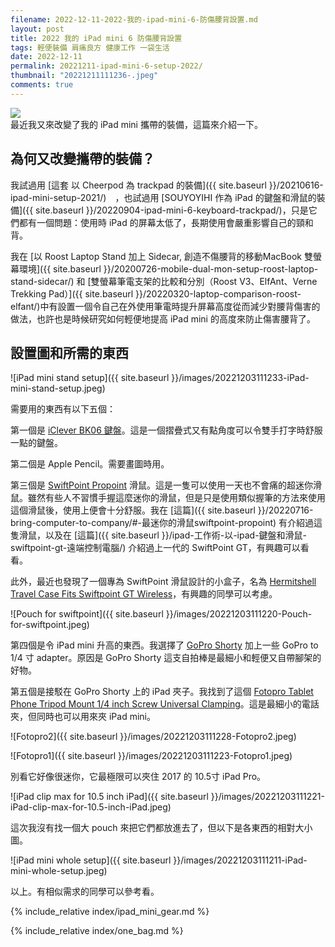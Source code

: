 ```yaml
---
filename: 2022-12-11-2022-我的-ipad-mini-6-防傷腰背設置.md
layout: post
title: 2022 我的 iPad mini 6 防傷腰背設置
tags: 輕便裝備 肩痛良方 健康工作 一袋生活
date: 2022-12-11
permalink: 20221211-ipad-mini-6-setup-2022/
thumbnail: "20221211111236-.jpeg"
comments: true
---
```


![](https://roulesophy.github.io/images/20221211111236-.jpeg)  
最近我又來改變了我的 iPad mini 攜帶的裝備，這篇來介紹一下。

## 為何又改變攜帶的裝備？

我試過用 [這套 以 Cheerpod 為 trackpad 的裝備]({{ site.baseurl }}/20210616-ipad-mini-setup-2021/)　，也試過用 [SOUYOYIHI 作為 iPad 的鍵盤和滑鼠的裝備]({{ site.baseurl }}/20220904-ipad-mini-6-keyboard-trackpad/)，只是它們都有一個問題：使用時 iPad 的屏幕太低了，長期使用會嚴重影響自己的頸和背。

我在 [以 Roost Laptop Stand 加上 Sidecar, 創造不傷腰背的移動MacBook 雙螢幕環境]({{ site.baseurl }}/20200726-mobile-dual-mon-setup-roost-laptop-stand-sidecar/) 和 [雙螢幕筆電支架的比較和分別（Roost V3、ElfAnt、Verne Trekking Pad）]({{ site.baseurl }}/20220320-laptop-comparison-roost-elfant/)中有設置一個令自己在外使用筆電時提升屏幕高度從而減少對腰背傷害的做法，也許也是時候研究如何輕便地提高 iPad mini 的高度來防止傷害腰背了。


## 設置圖和所需的東西

![iPad mini stand setup]({{ site.baseurl }}/images/20221203111233-iPad-mini-stand-setup.jpeg)

需要用的東西有以下五個：

第一個是 [iClever BK06 鍵盤](https://amzn.to/3Utw9PN)。這是一個摺疊式又有點角度可以令雙手打字時舒服一點的鍵盤。

第二個是 Apple Pencil。需要畫圖時用。

第三個是 [SwiftPoint Propoint](https://amzn.to/3Fm8UCX) 滑鼠。這是一隻可以使用一天也不會痛的超迷你滑鼠。雖然有些人不習慣手握這麼迷你的滑鼠，但是只是使用類似握筆的方法來使用這個滑鼠後，使用上便會十分舒服。我在 [這篇]({{ site.baseurl }}/20220716-bring-computer-to-company/#-最迷你的滑鼠swiftpoint-propoint) 有介紹過這隻滑鼠，以及在 [這篇]({{ site.baseurl }}/ipad-工作術-以-ipad-鍵盤和滑鼠-swiftpoint-gt-遠端控制電腦/) 介紹過上一代的 SwiftPoint GT，有興趣可以看看。

此外，最近也發現了一個專為 SwiftPoint 滑鼠設計的小盒子，名為 [Hermitshell Travel Case Fits Swiftpoint GT Wireless](https://amzn.to/3iCjs88)，有興趣的同學可以考慮。

![Pouch for swiftpoint]({{ site.baseurl }}/images/20221203111220-Pouch-for-swiftpoint.jpeg)

第四個是令 iPad mini 升高的東西。我選擇了 [GoPro Shorty](https://gopro.com/en/us/shop/mounts-accessories/shorty/AFTTM-001.html) 加上一些 GoPro to 1/4 寸 adapter。原因是 GoPro Shorty 這支自拍棒是最細小和輕便又自帶腳架的好物。

第五個是接駁在 GoPro Shorty 上的 iPad 夾子。我找到了這個 [Fotopro Tablet Phone Tripod Mount 1/4 inch Screw Universal Clamping](https://amzn.to/3uoD5TA)。這是最細小的電話夾，但同時也可以用來夾 iPad mini。

![Fotopro2]({{ site.baseurl }}/images/20221203111228-Fotopro2.jpeg)

![Fotopro1]({{ site.baseurl }}/images/20221203111223-Fotopro1.jpeg)

別看它好像很迷你，它最極限可以夾住 2017 的 10.5寸 iPad Pro。

![iPad clip max for 10.5 inch iPad]({{ site.baseurl }}/images/20221203111221-iPad-clip-max-for-10.5-inch-iPad.jpeg)

這次我沒有找一個大 pouch 來把它們都放進去了，但以下是各東西的相對大小圖。

![iPad mini whole setup]({{ site.baseurl }}/images/20221203111211-iPad-mini-whole-setup.jpeg)

以上。有相似需求的同學可以參考看。

{% include_relative index/ipad_mini_gear.md %}

{% include_relative index/one_bag.md %}

<!-- - [2022 我的 iPad mini 6 防傷腰背設置]({{ site.baseurl }}/20221211-ipad-mini-6-setup-2022/) -->
